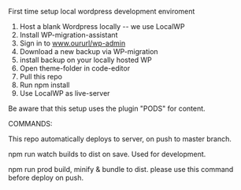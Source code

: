 First time setup local wordpress development enviroment

1. Host a blank Wordpress locally -- we use LocalWP
2. Install WP-migration-assistant
3. Sign in to www.oururl/wp-admin
4. Download a new backup via WP-migration
5. install backup on your locally hosted WP
6. Open theme-folder in code-editor
7. Pull this repo
8. Run npm install
9. Use LocalWP as live-server

Be aware that this setup uses the plugin "PODS" for content.

COMMANDS:

This repo automatically deploys to server, on push to master branch.

npm run watch
builds to dist on save. Used for development.

npm run prod
build, minify & bundle to dist. please use this command before deploy on push.
